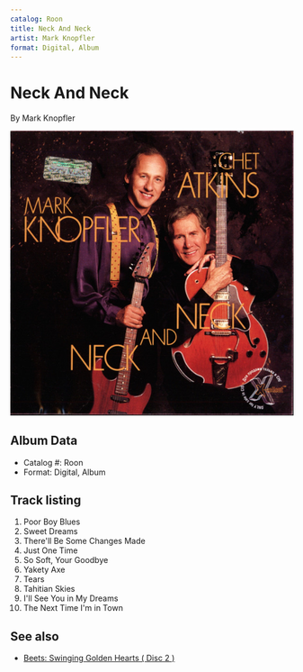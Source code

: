 ```yaml
---
catalog: Roon
title: Neck And Neck
artist: Mark Knopfler
format: Digital, Album
---
```


# Neck And Neck

By Mark Knopfler

![](../../assets/albumcovers/Mark_Knopfler-Neck_And_Neck.png)

## Album Data

- Catalog #: Roon
- Format: Digital, Album


## Track listing


1. Poor Boy Blues
2. Sweet Dreams
3. There'll Be Some Changes Made
4. Just One Time
5. So Soft, Your Goodbye
6. Yakety Axe
7. Tears
8. Tahitian Skies
9. I'll See You in My Dreams
10. The Next Time I'm in Town


## See also

- [Beets: Swinging Golden Hearts ( Disc 2 )](../../Beets/Mark_Knopfler/Swinging_Golden_Hearts__Disc_2_.md)

